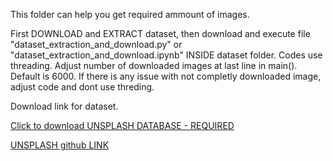 This folder can help you get required ammount of images.

First DOWNLOAD and EXTRACT dataset, then download and execute file "dataset_extraction_and_download.py" or "dataset_extraction_and_download.ipynb" INSIDE dataset folder.
Codes use threading.
Adjust number of downloaded images at last line in main(). Default is 6000.
If there is any issue with not completly downloaded image, adjust code and dont use threding.

Download link for dataset.

[Click to download UNSPLASH DATABASE - REQUIRED](https://unsplash.com/data/lite/latest)

[UNSPLASH github LINK](https://github.com/unsplash/datasets)

